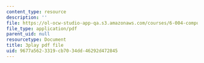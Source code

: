 ```yaml
---
content_type: resource
description: ''
file: https://ol-ocw-studio-app-qa.s3.amazonaws.com/courses/6-004-computation-structures-spring-2017/9677a5623319cb7034dd46292d472845_Fi62zvlY2o4.pdf
file_type: application/pdf
parent_uid: null
resourcetype: Document
title: 3play pdf file
uid: 9677a562-3319-cb70-34dd-46292d472845
---
```

